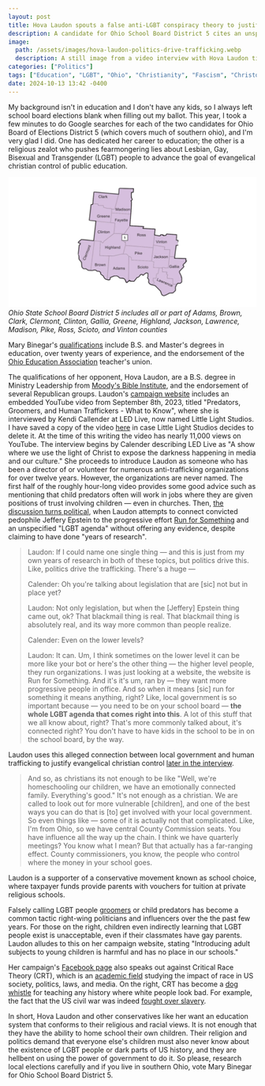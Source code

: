 ```yaml
---
layout: post
title: Hova Laudon spouts a false anti-LGBT conspiracy theory to justify evangelical christian control of public education
description: A candidate for Ohio School Board District 5 cites an unspecified "LGBT agenda" while discussing child abuse in a video interview posted to her campaign website
image:
  path: /assets/images/hova-laudon-politics-drive-trafficking.webp
  description: A still image from a video interview with Hova Laudon titled "Predators, Groomers, and Human Traffickers - What to Know"
categories: ["Politics"]
tags: ["Education", "LGBT", "Ohio", "Christianity", "Fascism", "Christofascism"]
date: 2024-10-13 13:42 -0400
---
```


My background isn't in education and I don't have any kids, so I always left
school board elections blank when filling out my ballot. This year, I took a
few minutes to do Google searches for each of the two candidates for
Ohio Board of Elections District 5 (which covers much of southern ohio), and I'm very
glad I did. One has dedicated her career to education; the other is a religious
zealot who pushes fearmongering lies about Lesbian, Gay, Bisexual and Transgender (LGBT) people to advance the goal of evangelical christian control of public education.

![A map of Ohio State School Board District 5](/assets/images/ohio-state-schhool-board-district-5.webp)
_Ohio State School Board District 5 includes all or part of Adams, Brown, Clark, Clermont, Clinton, Gallia, Greene, Highland, Jackson, Lawrence, Madison, Pike, Ross, Scioto, and Vinton counties_

Mary Binegar's [qualifications](https://marybinegar.com/) include B.S. and Master's
degrees in education, over twenty years of experience, and the endorsement of the
[Ohio Education Association](https://ohea.org/resources/take-action/oea-candidate-recommendations/) teacher's union.

The qualifications of her opponent, Hova Laudon, are a B.S. degree in Ministry
Leadership from [Moody's Bible Institute](https://en.wikipedia.org/wiki/Moody_Bible_Institute), and the endorsement of several Republican groups. Laudon's [campaign website](https://www.votelaudon.com/) includes an embedded YouTube video from
September 8th, 2023, titled "Predators, Groomers, and Human Traffickers - What to Know",
where she is interviewed by Kendi Callender at LED Live, now named Little Light Studios. I have saved a copy of the video [here](https://1drv.ms/u/s!Ak-0erEu9-tbgr1JXvtNhYyhIPhOAA?e=D8ND7l) in case Little Light Studios decides to delete it. At the time of this writing the video has nearly 11,000 views on YouTube. The interview begins by Calender describing LED Live as "A show where we use the light of Christ to expose the darkness happening in media and our culture." She proceeds to introduce Laudon as someone who has been a director of or volunteer for numerous anti-trafficking organizations for over twelve years. However, the organizations are never named. The first
half of the roughly hour-long video provides some good advice such as mentioning that child predators often will work in jobs where they are given positions of trust
involving children — even in churches. Then,
[the discussion turns political](https://www.youtube.com/watch?v=F7uwKFnlAAc&t=2320s),
when Laudon attempts to connect convicted pedophile Jeffery Epstein to the progressive
effort [Run for Something](https://runforsomething.net/) and an unspecified "LGBT agenda" without
offering any evidence, despite claiming to have done "years of research".

> Laudon: If I could name one single thing — and this is just from my own years of research in both of these topics, but politics drive this. Like, politics drive the trafficking. There's a huge —
>
> Calender: Oh you're talking about legislation that are [sic] not but in place yet?
>
> Laudon: Not only legislation, but when the [Jeffery] Epstein thing came out, ok? That blackmail thing is real. That blackmail thing is absolutely real, and its way more common than people realize.
>
> Calender: Even on the lower levels?
>
> Laudon: It can. Um, I think sometimes on the lower level it can be more like your bot or here's the other thing — the higher level people, they run organizations. I was just looking at a website, the website is Run for Something. And it's it's um, ran by — they want more progressive people in office. And so when it means [sic] run for something it means anything, right? Like, local government is so important because — you need to be on your school board — **the whole LGBT agenda that comes right into this**. A lot of this stuff that we all know about, right? That's more commonly talked about, it's connected right? You don't have to have kids in the school to be in on the school board, by the way.

Laudon uses this alleged connection between local government and human trafficking to justify evangelical christian control [later in the interview](https://www.youtube.com/watch?v=F7uwKFnlAAc&t=2460s).

> And so, as christians its not enough to be like "Well, we're homeschooling our children, we have an emotionally connected family. Everything's good." It's not enough as a christian. We are called to look out for more vulnerable [children], and one of the best ways you can do that is [to] get involved with your local government. So even things like — some of it is actually not that complicated. Like, I'm from Ohio, so we have central County Commission seats. You have influence all the way up the chain. I think we have quarterly meetings? You know what I mean? But that actually has a far-ranging effect. County commissioners, you know, the people who control where the money in your school goes.

Laudon is a supporter of a conservative movement known as school choice, where taxpayer
funds provide parents with vouchers for tuition at private religious schools.

Falsely calling LGBT people [groomers](https://www.adl.org/resources/article/what-grooming-truth-behind-dangerous-bigoted-lie-targeting-lgbtq-community) or child predators has become a common tactic right-wing politicians and influencers over the
the past few years. For those on the right, children even indirectly learning that LGBT people exist is unacceptable, even if their classmates have gay parents. Laudon alludes to this on her campaign website, stating "Introducing adult subjects to young children is harmful and has no place in our schools."

Her campaign's [Facebook page](https://www.facebook.com/VoteLaudon/) also speaks out against Critical Race Theory (CRT), which
is an [academic field](https://www.edweek.org/leadership/what-is-critical-race-theory-and-why-is-it-under-attack/2021/05) studying the impact of race in US society, politics, laws, and media. On the right, CRT has become a
[dog whistle](https://en.wikipedia.org/wiki/Dog_whistle_(politics)) for teaching any history where white people look bad. For example, the fact that the US civil war was indeed [fought over slavery](https://en.wikipedia.org/wiki/Origins_of_the_American_Civil_War).

In short, Hova Laudon and other conservatives like her want an education system that conforms to their religious and racial views. It is not enough that they have the
ability to home school their own children. Their religion and politics demand that everyone else's children must also never know about the existence of LGBT people or dark parts of US history, and they are hellbent on using the power of government to do it. So please, research local elections carefully and if you live in southern Ohio, vote Mary Binegar for Ohio School Board District 5.

